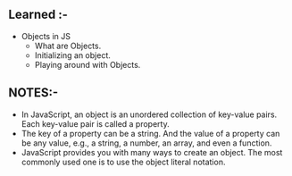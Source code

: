 ## Learned :-

- Objects in JS
  - What are Objects.
  - Initializing an object.
  - Playing around with Objects.

## NOTES:-

- In JavaScript, an object is an unordered collection of key-value pairs. Each key-value pair is called a property.
- The key of a property can be a string. And the value of a property can be any value, e.g., a string, a number, an array, and even a function.
- JavaScript provides you with many ways to create an object. The most commonly used one is to use the object literal notation.
